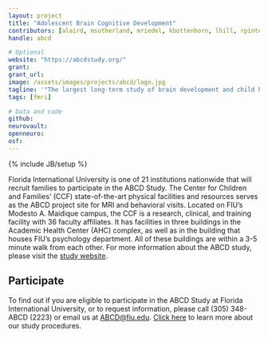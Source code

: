 ```yaml
---
layout: project
title: "Adolescent Brain Cognitive Development"
contributors: [alaird, msutherland, mriedel, kbottenhorn, lhill, rpintos, cgreaves, calvarez, lucros, agonzalez, jforeman, darencibia, amoor]
handle: abcd

# Optional
website: "https://abcdstudy.org/"
grant:
grant_url:
image: /assets/images/projects/abcd/logo.jpg
tagline: '"The largest long-term study of brain development and child health in the United States."'
tags: [fmri]

# Data and code
github:
neurovault:
openneuro:
osf:
---
```

{% include JB/setup %}

Florida International University is one of 21 institutions nationwide that will recruit families to participate in the ABCD Study. The Center for Children and Families’ (CCF) state-of-the-art physical facilities and resources serves as the ABCD project site for MRI and behavioral visits. Located on FIU’s Modesto A. Maidique campus, the CCF is a research, clinical, and training facility with 36 faculty affiliates. It has facilities in three buildings in the Academic Health Center (AHC) complex, as well as in the building that houses FIU’s psychology department. All of these buildings are within a 3-5 minute walk from each other. For more information about the ABCD study, please visit the [study website](https://abcdstudy.org/index.html).

## Participate

To find out if you are eligible to participate in the ABCD Study at Florida International University, or to request information, please call (305) 348-ABCD (2223) or email us at [ABCD@fiu.edu](mailto:ABCD@fiu.edu). [Click here](https://abcdstudy.org/study-procedures.html) to learn more about our study procedures.
